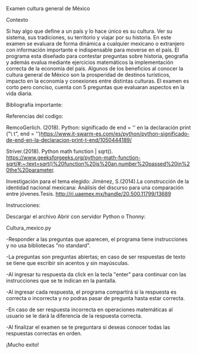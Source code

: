 Examen cultura general de México

Contexto

Si hay algo que define a un país y lo hace único es su cultura. Ver su sistema, sus tradiciones, su territorio  y viajar por su historia. En este examen se evaluara de forma dinámica a cualquier mexicano o extranjero con información importante e indispensable para moverse en el país.  El programa esta diseñado para  contestar preguntas sobre  historia, geografia y además evalua mediante ejercicios matemáticos la implementación correcta de la economía del país.
Algunos de los beneficios al conocer la cultura general de México son la prosperidad de destinos turísticos, impacto en la economía y conexiones entre distintas culturas. 
El examen es corto pero conciso, cuenta con 5 preguntas que evaluaran aspectos en la vida diaria.

Bibliografía importante:

Referencias del codigo: 

RemcoGerlich. (2018). Python: significado de end = '' en la declaración print ("\ t", end = '')https://www.it-swarm-es.com/es/python/python-significado-de-end-en-la-declaracion-print-t-end/1050444189/

Striver.(2018). Python math function | sqrt().
https://www.geeksforgeeks.org/python-math-function-sqrt/#:~:text=sqrt()%20function%20is%20an,number%20passed%20in%20the%20parameter. 

Investigación para el tema elegido:
Jiménez, S.(2014).La construcción de la identidad nacional mexicana: Análisis del discurso para una comparación entre jóvenes.Tesis.
http://ri.uaemex.mx/handle/20.500.11799/13689 


Instrucciones:

Descargar el archivo
Abrir con servidor Python o Thonny:

Cultura_mexico.py

-Responder a las preguntas que aparecen, el programa tiene instrucciones y no usa bibliotecas "no standard".

-La preguntas son preguntas abiertas; en caso de ser respuestas de texto se tiene que escribir sin acentos y sin mayúsculas. 

-Al ingresar tu respuesta da click en la tecla "enter" para continuar con las instrucciones que se te indican en la pantalla.

-Al ingresar cada respuesta, el programa compartirá si la respuesta es correcta o incorrecta y no podras pasar de pregunta hasta estar correcta. 

-En caso de ser respuesta incorrecta en operaciones matemáticas al usuario se le dará la diferencia de la respuesta correcta.

-Al finalizar el examen se te preguntara si deseas conocer todas las respuestas correctas en orden.

¡Mucho exito!
